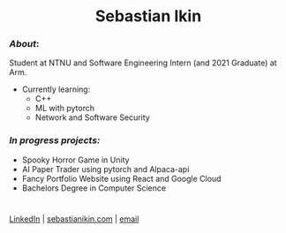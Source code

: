 
<h1 align="center">Sebastian Ikin</h1>

### _About_:
Student at NTNU and Software Engineering Intern (and 2021 Graduate) at Arm.
- Currently learning: 
  - C++
  - ML with pytorch
  - Network and Software Security

### _In progress projects:_
- Spooky Horror Game in Unity
- AI Paper Trader using pytorch and Alpaca-api
- Fancy Portfolio Website using React and Google Cloud
- Bachelors Degree in Computer Science

#
[LinkedIn](linkedin.com/in/sebastianakin) | [sebastianikin.com](sebastianikin.com) | [email](sebastianaikin@gmail.com)
